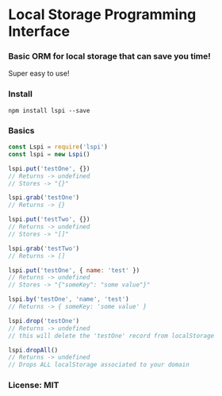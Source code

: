 
# Local Storage Programming Interface

### Basic ORM for local storage that can save you time!

Super easy to use!

### Install

`npm install lspi --save`

### Basics

```javascript
const Lspi = require('lspi')
const lspi = new Lspi()

lspi.put('testOne', {})
// Returns -> undefined
// Stores -> "{}"

lspi.grab('testOne')
// Returns -> {}

lspi.put('testTwo', {})
// Returns -> undefined
// Stores -> "[]"

lspi.grab('testTwo')
// Returns -> []

lspi.put('testOne', { name: 'test' })
// Returns -> undefined
// Stores -> "{"someKey": "some value"}"

lspi.by('testOne', 'name', 'test')
// Returns -> { someKey: 'some value' }

lspi.drop('testOne')
// Returns -> undefined
// this will delete the 'testOne' record from localStorage

lspi.dropAll() 
// Returns -> undefined
// Drops ALL localStorage associated to your domain
```

### License: MIT
